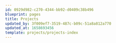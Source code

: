 ```yaml
---
id: 0929d982-c270-4344-bb92-d0409c38b496
blueprint: pages
title: Projects
updated_by: 3f009ef7-3519-487c-b09c-51a8a812a770
updated_at: 1658693456
template: projects/projects-index
---
```

